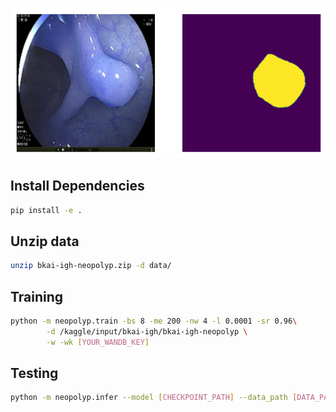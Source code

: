 ![Alt text](img/visualize.png)

## Install Dependencies

```bash
pip install -e .
```

## Unzip data

```bash
unzip bkai-igh-neopolyp.zip -d data/
```

## Training

```bash
python -m neopolyp.train -bs 8 -me 200 -nw 4 -l 0.0001 -sr 0.96\
        -d /kaggle/input/bkai-igh/bkai-igh-neopolyp \
        -w -wk [YOUR_WANDB_KEY]
```

## Testing

```bash
python -m neopolyp.infer --model [CHECKPOINT_PATH] --data_path [DATA_PATH] --save_path [SAVE_PATH]
```
